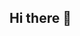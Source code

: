 ## Hi there 👋

<!--
**ytikaryshka/ytikaryshka** is a ✨ _special_ ✨ repository because its `README.md` (this file) appears on your GitHub profile.

Here are some ideas to get you started:

- 🔭 I’m currently working on nothing (btw)
- 🌱 I’m currently learning the first year of institute - UISI
- 👯 I’m looking to collaborate on for practical training at the institute on programming
- 🤔 I’m looking for help with writing "Hello World" in all programming languages🤌
- 💬 Ask me about ...
- 📫 How to reach me: U can reach me in Discord - @ytikaryshka or Telegram - @ytikaryshka413
- 🧑‍💻 Pronouns: SHE/HE
- ⚡ Fun fact: FemBoy; Femenist; SOSAL? - Da.
-->
